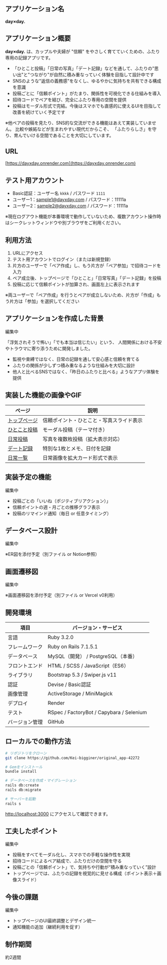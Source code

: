 ## アプリケーション名

**day×day.**

## アプリケーション概要

**day×day.** は、カップルや夫婦が "信頼" をやさしく育てていくための、ふたり専用の記録アプリです。

* 「ひとこと投稿」「日常の写真」「デート記録」などを通して、ふたりの"思い出"と"つながり"が自然に積み重なっていく体験を目指して設計中です
* SNSのような"返信の義務感"をなくし、ゆるやかに気持ちを共有できる構成を意識
* 投稿ごとに「信頼ポイント」がたまり、関係性を可視化できる仕組みを導入
* 招待コードでペアを結び、完全にふたり専用の空間を提供
* 投稿はモーダル形式で完結。今後はスマホでも直感的に使えるUIを目指して改善を続けていく予定です

※他ペアの投稿を見たり、SNS的な交流ができる機能はあえて実装していません。
比較や嫉妬などが生まれやすい現代だからこそ、
「ふたりらしさ」を守り、育んでいける空間であることを大切にしています。

## URL

[https://dayxday.onrender.com](https://dayxday.onrender.com)

## テスト用アカウント

* Basic認証：ユーザー名 `kkkk` / パスワード `1111`
* ユーザー1：[sample1@dayxday.com](mailto:sample1@dayxday.com) / パスワード：11111a
* ユーザー2：[sample2@dayxday.com](mailto:sample2@dayxday.com) / パスワード：11111a

※現在ログアウト機能が本番環境で動作していないため、複数アカウント操作時はシークレットウィンドウや別ブラウザをご利用ください。

## 利用方法

1. URLにアクセス
2. テスト用アカウントでログイン（または新規登録）
3. 片方のユーザーで「ペア作成」し、もう片方が「ペア参加」で招待コードを入力
4. ペア成立後、トップページで「ひとこと」「日常写真」「デート記録」を投稿
5. 投稿に応じて信頼ポイントが加算され、画面左上に表示されます

※両ユーザーで「ペア作成」を行うとペアが成立しないため、片方が「作成」もう片方は「参加」を選択してください

## アプリケーションを作成した背景
編集中

「浮気されそうで怖い」「でも本当は信じたい」という、
人間関係における不安やトラウマに寄り添うために開発しました。

* 監視や束縛ではなく、日常の記録を通して安心感と信頼を育てる
* ふたりの関係が少しずつ積み重なるような仕組みを大切に設計
* 他人と比べるSNSではなく、「昨日のふたりと比べる」ようなアプリ体験を提供

## 実装した機能の画像やGIF

| ページ                                                          | 説明                   |
| ------------------------------------------------------------ | -------------------- |
| [トップページ](https://gyazo.com/5fe38a0d20a68de4199fe3b5c8d75e9a) | 信頼ポイント・ひとこと・写真スライド表示 |
| [ひとこと投稿](https://gyazo.com/0d95b4cb05e019d538e670a7e6cbee74) | モーダル投稿（テーマ付き）        |
| [日常投稿](https://gyazo.com/4ae2e66ce1a6b1e4b78bf1f3af05118c)   | 写真を複数枚投稿（拡大表示対応）     |
| [デート記録](https://gyazo.com/993c3c22bbf2a6764143ca0286c9b6c1)  | 特別な1枚とメモ、日付を記録       |
| [日常一覧](https://gyazo.com/c95f0d80d0f664ecd60fa44dffca3ab9)   | 日常画像を拡大カード形式で表示      |

## 実装予定の機能
編集中

* 投稿ごとの「いいね（ポジティブリアクション）」
* 信頼ポイントの週・月ごとの推移グラフ表示
* 投稿のリマインド通知（毎日 or 任意タイミング）

## データベース設計
編集中

※ER図を添付予定（別ファイル or Notion参照）

## 画面遷移図
編集中

※画面遷移図を添付予定（別ファイル or Vercel v0利用）

## 開発環境

| 項目      | バージョン・サービス                               |
| ------- | ---------------------------------------- |
| 言語      | Ruby 3.2.0                               |
| フレームワーク | Ruby on Rails 7.1.5.1                    |
| データベース  | MySQL（開発） / PostgreSQL（本番）               |
| フロントエンド | HTML / SCSS / JavaScript（ES6）            |
| ライブラリ   | Bootstrap 5.3 / Swiper.js v11            |
| 認証      | Devise / Basic認証                         |
| 画像管理    | ActiveStorage / MiniMagick               |
| デプロイ    | Render                                   |
| テスト     | RSpec / FactoryBot / Capybara / Selenium |
| バージョン管理 | GitHub                                   |

## ローカルでの動作方法

```bash
# リポジトリをクローン
git clone https://github.com/Kei-bigginer/original_app-42272

# Gemをインストール
bundle install

# データベースを作成・マイグレーション
rails db:create
rails db:migrate

# サーバーを起動
rails s
```

[http://localhost:3000](http://localhost:3000) にアクセスして確認できます。

## 工夫したポイント
編集中
* 投稿をすべてモーダル化し、スマホでの手軽な操作性を実現
* 招待コードによるペア結成で、ふたりだけの空間を守る
* 投稿ごとの「信頼ポイント」で、気持ちや行動が“積み重なっていく”設計
* トップページでは、ふたりの記録を視覚的に見せる構成（ポイント表示＋画像スライド）

## 今後の課題
編集中
* トップページのUI最終調整とデザイン統一
* 通知機能の追加（継続利用を促す）

## 制作期間

約2週間

